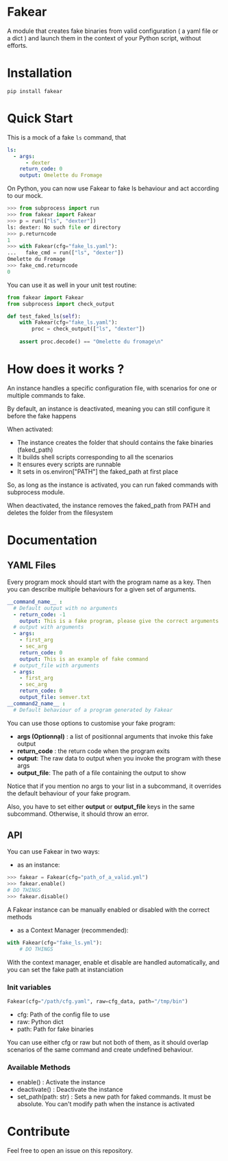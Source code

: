 # Fakear

A module that creates fake binaries from valid configuration ( a yaml file or a dict ) and launch them in the context of your Python script, without efforts.

# Installation

```
pip install fakear
```

# Quick Start

This is a mock of a fake `ls` command, that 

```yaml
ls:
  - args:
      - dexter
    return_code: 0
    output: Omelette du Fromage
```

On Python, you can now use Fakear to fake ls behaviour and act according to our mock.

```python
>>> from subprocess import run
>>> from fakear import Fakear
>>> p = run(["ls", "dexter"])
ls: dexter: No such file or directory
>>> p.returncode
1
>>> with Fakear(cfg="fake_ls.yaml"):
...   fake_cmd = run(["ls", "dexter"])
Omelette du Fromage
>>> fake_cmd.returncode
0
```

You can use it as well in your unit test routine:

```python
from fakear import Fakear
from subprocess import check_output

def test_faked_ls(self):
    with Fakear(cfg="fake_ls.yaml"):
        proc = check_output(["ls", "dexter"])
    
    assert proc.decode() == "Omelette du fromage\n"
```

# How does it works ?

An instance handles a specific configuration file, with scenarios for one or
multiple commands to fake.

By default, an instance is deactivated, meaning you can still configure it
before the fake happens

When activated:
 - The instance creates the folder that should contains the fake binaries (faked_path)
 - It builds shell scripts corresponding to all the scenarios
 - It ensures every scripts are runnable
 - It sets in os.environ["PATH"] the faked_path at first place

So, as long as the instance is activated, you can run faked commands with subprocess module.

When deactivated, the instance removes the faked_path from PATH and deletes the folder from the filesystem


# Documentation

## YAML Files

Every program mock should start with the program name as a key. Then you can describe multiple behaviours for a given set of arguments.

```yaml
__command_name__ :
  # Default output with no arguments
  - return_code: -1
    output: This is a fake program, please give the correct arguments
  # output with arguments
  - args:
    - first_arg
    - sec_arg
    return_code: 0
    output: This is an example of fake command
  # output_file with arguments
  - args:
    - first_arg
    - sec_arg
    return_code: 0
    output_file: semver.txt
__command2_name__ :
  # Default behaviour of a program generated by Fakear
```

You can use those options to customise your fake program:

  - **args (Optionna̦l)** : a list of positionnal arguments that invoke this fake output
  - **return_code** : the return code when the program exits
  - **output**: The raw data to output when you invoke the program with these args
  - **output_file**: The path of a file containing the output to show

Notice that if you mention no args to your list in a subcommand, it overrides the default behaviour of your fake program.

Also, you have to set either **output** or **output_file** keys in the same subcommand.
Otherwise, it should throw an error.


## API

You can use Fakear in two ways:

- as an instance:
```py
>>> fakear = Fakear(cfg="path_of_a_valid.yml")
>>> fakear.enable()
# DO THINGS
>>> fakear.disable()
```
A Fakear instance can be manually enabled or disabled with the correct methods

- as a Context Manager (recommended):

```python
with Fakear(cfg="fake_ls.yml"):
    # DO THINGS
```
With the context manager, enable et disable are handled automatically, and you can set the fake path at instanciation

### Init variables
```py
Fakear(cfg="/path/cfg.yaml", raw=cfg_data, path="/tmp/bin")
```

- cfg: Path of the config file to use
- raw: Python dict
- path: Path for fake binaries

You can use either cfg or raw but not both of them, as it should overlap scenarios of the same command and create undefined behaviour.

### Available Methods

- enable() : Activate the instance
- deactivate() : Deactivate the instance
- set_path(path: str) : Sets a new path for faked commands. It must be absolute. You can't modify path when the instance is activated


# Contribute

Feel free to open an issue on this repository.